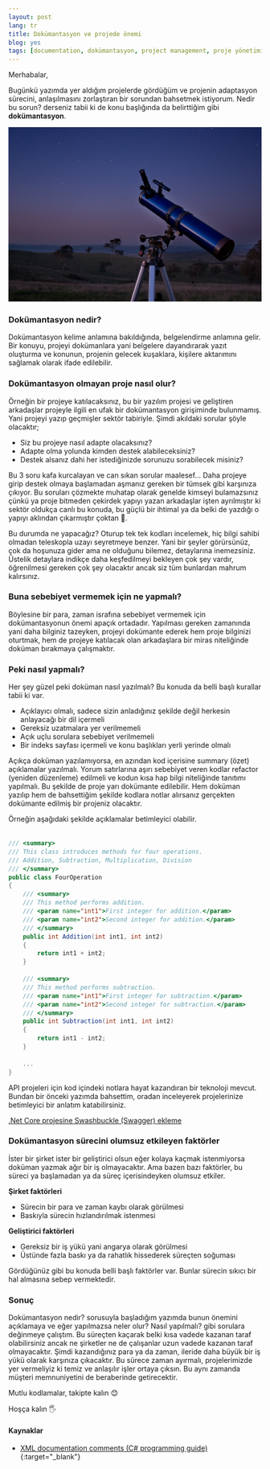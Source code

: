 ```yaml
---
layout: post
lang: tr
title: Dokümantasyon ve projede önemi
blog: yes
tags: [documentation, dokümantasyon, project management, proje yönetimi]
---
```


Merhabalar,

Bugünkü yazımda yer aldığım projelerde gördüğüm ve projenin adaptasyon sürecini, anlaşılmasını zorlaştıran bir sorundan bahsetmek istiyorum. Nedir bu sorun? derseniz tabii ki de konu başlığında da belirttiğim gibi **dokümantasyon**.

![Dokümantasyon ve projede önemi](/img/2020-06-06-projelerde-dokumantasyon/telescope.jpg "Dokümantasyon ve projede önemi")

### Dokümantasyon nedir?

Dokümantasyon kelime anlamına bakıldığında, belgelendirme anlamına gelir. Bir konuyu, projeyi dokümanlara yani belgelere dayandırarak yazıt oluşturma ve konunun, projenin gelecek kuşaklara, kişilere aktarımını sağlamak olarak ifade edilebilir.

### Dokümantasyon olmayan proje nasıl olur?

Örneğin bir projeye katılacaksınız, bu bir yazılım projesi ve geliştiren arkadaşlar projeyle ilgili en ufak bir dokümantasyon girişiminde bulunmamış. Yani projeyi yazıp geçmişler sektör tabiriyle. Şimdi akıldaki sorular şöyle olacaktır;

- Siz bu projeye nasıl adapte olacaksınız?
- Adapte olma yolunda kimden destek alabileceksiniz?
- Destek alsanız dahi her istediğinizde sorunuzu sorabilecek misiniz?

Bu 3 soru kafa kurcalayan ve can sıkan sorular maalesef... Daha projeye girip destek olmaya başlamadan aşmanız gereken bir tümsek gibi karşınıza çıkıyor. Bu soruları çözmekte muhatap olarak genelde kimseyi bulamazsınız çünkü ya proje bitmeden çekirdek yapıyı yazan arkadaşlar işten ayrılmıştır ki sektör oldukça canlı bu konuda, bu güçlü bir ihtimal ya da belki de yazdığı o yapıyı aklından çıkarmıştır çoktan 🙂. 

Bu durumda ne yapacağız? Oturup tek tek kodları incelemek, hiç bilgi sahibi olmadan teleskopla uzayı seyretmeye benzer. Yani bir şeyler görürsünüz, çok da hoşunuza gider ama ne olduğunu bilemez, detaylarına inemezsiniz. Üstelik detaylara indikçe daha keşfedilmeyi bekleyen çok şey vardır, öğrenilmesi gereken çok şey olacaktır ancak siz tüm bunlardan mahrum kalırsınız. 

### Buna sebebiyet vermemek için ne yapmalı?

Böylesine bir para, zaman israfına sebebiyet vermemek için dokümantasyonun önemi apaçık ortadadır. Yapılması gereken zamanında yani daha bilginiz tazeyken, projeyi dokümante ederek hem proje bilginizi oturtmak, hem de projeye katılacak olan arkadaşlara bir miras niteliğinde doküman bırakmaya çalışmaktır.

### Peki nasıl yapmalı?

Her şey güzel peki doküman nasıl yazılmalı? Bu konuda da belli başlı kurallar tabii ki var.

- Açıklayıcı olmalı, sadece sizin anladığınız şekilde değil herkesin anlayacağı bir dil içermeli
- Gereksiz uzatmalara yer verilmemeli
- Açık uçlu sorulara sebebiyet verilmemeli
- Bir indeks sayfası içermeli ve konu başlıkları yerli yerinde olmalı

Açıkça doküman yazılamıyorsa, en azından kod içerisine summary (özet) açıklamalar yazılmalı. Yorum satırlarına aşırı sebebiyet veren kodlar refactor (yeniden düzenleme) edilmeli ve kodun kısa hap bilgi niteliğinde tanıtımı yapılmalı. Bu şekilde de proje yarı dokümante edilebilir. Hem doküman yazılıp hem de bahsettiğim şekilde kodlara notlar alırsanız gerçekten dokümante edilmiş bir projeniz olacaktır.

Örneğin aşağıdaki şekilde açıklamalar betimleyici olabilir.

~~~c#

/// <summary>
/// This class introduces methods for four operations.
/// Addition, Subtraction, Multiplication, Division
/// </summary>
public class FourOperation
{
    /// <summary>
    /// This method performs addition.
    /// <param name="int1">First integer for addition.</param>
    /// <param name="int2">Second integer for addition.</param>
    /// </summary>
    public int Addition(int int1, int int2)
    {
        return int1 + int2;
    }

    /// <summary>
    /// This method performs subtraction.
    /// <param name="int1">First integer for subtraction.</param>
    /// <param name="int2">Second integer for subtraction.</param>
    /// </summary>
    public int Subtraction(int int1, int int2)
    {
        return int1 - int2;
    }

    ...
}

~~~

API projeleri için kod içindeki notlara hayat kazandıran bir teknoloji mevcut. Bundan bir önceki yazımda bahsettim, oradan inceleyerek projelerinize betimleyici bir anlatım katabilirsiniz.

[.Net Core projesine Swashbuckle (Swagger) ekleme](https://www.ugurbenli.com/dotnet-core-projesine-swashbuckle-swagger-ekleme ".Net Core projesine Swashbuckle (Swagger) ekleme")

### Dokümantasyon sürecini olumsuz etkileyen faktörler

İster bir şirket ister bir geliştirici olsun eğer kolaya kaçmak istenmiyorsa doküman yazmak ağır bir iş olmayacaktır. Ama bazen bazı faktörler, bu süreci ya başlamadan ya da süreç içerisindeyken olumsuz etkiler.

**Şirket faktörleri**

- Sürecin bir para ve zaman kaybı olarak görülmesi
- Baskıyla sürecin hızlandırılmak istenmesi

**Geliştirici faktörleri**

- Gereksiz bir iş yükü yani angarya olarak görülmesi
- Üstünde fazla baskı ya da rahatlık hissederek süreçten soğuması

Gördüğünüz gibi bu konuda belli başlı faktörler var. Bunlar sürecin sıkıcı bir hal almasına sebep vermektedir. 

### Sonuç

Dokümantasyon nedir? sorusuyla başladığım yazımda bunun önemini açıklamaya ve eğer yapılmazsa neler olur? Nasıl yapılmalı? gibi sorulara değinmeye çalıştım. Bu süreçten kaçarak belki kısa vadede kazanan taraf olabilirsiniz ancak ne şirketler ne de çalışanlar uzun vadede kazanan taraf olmayacaktır. Şimdi kazandığınız para ya da zaman, ileride daha büyük bir iş yükü olarak karşınıza çıkacaktır. Bu sürece zaman ayırmalı, projelerimizde yer vermeliyiz ki temiz ve anlaşılır işler ortaya çıksın. Bu aynı zamanda müşteri memnuniyetini de beraberinde getirecektir. 

Mutlu kodlamalar, takipte kalın 😊

Hoşça kalın 🖐

#### Kaynaklar

- [XML documentation comments (C# programming guide)](https://docs.microsoft.com/tr-tr/dotnet/csharp/programming-guide/xmldoc/ "XML documentation comments (C# programming guide)"){:target="_blank"}

